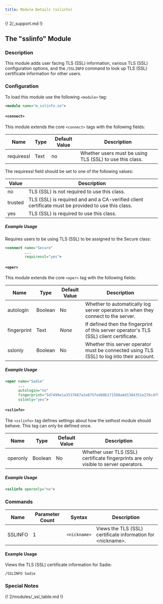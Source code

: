 ```yaml
---
title: Module Details (sslinfo)
---
```


{! 2/_support.md !}

## The "sslinfo" Module

### Description

This module adds user facing TLS (SSL) information, various TLS (SSL) configuration options, and the `/SSLINFO` command to look up TLS (SSL) certificate information for other users.

### Configuration

To load this module use the following `<module>` tag:

```xml
<module name="m_sslinfo.so">
```

#### `<connect>`

This module extends the core `<connect>` tags with the following fields:

Name       | Type | Default Value | Description
---------  | ---- | ------------- | -----------
requiressl | Text | no            | Whether users must be using TLS (SSL) to use this class.

The requiressl field should be set to one of the following values:

Value   | Description
------- | -----------
no      | TLS (SSL) is not required to use this class.
trusted | TLS (SSL) is required and and a CA-verified client certificate must be provided to use this class.
yes     | TLS (SSL) is required to use this class.

##### Example Usage

Requires users to be using TLS (SSL) to be assigned to the Secure class:

```xml
<connect name="Secure"
         ...
         requiressl="yes">
```

#### `<oper>`

This module extends the core `<oper>` tag with the following fields:

Name        | Type    | Default Value | Description
----------- | ------- | ------------- | -----------
autologin   | Boolean | No            | Whether to automatically log server operators in when they connect to the server.
fingerprint | Text    | *None*        | If defined then the fingerprint of this server operator's TLS (SSL) client certificate.
sslonly     | Boolean | No            | Whether this server operator must be connected using TLS (SSL) to log into their account.

##### Example Usage

```xml
<oper name="Sadie"
      ...
      autologin="no"
      fingerprint="5d7499e1a3537687a2e875fed60b171508a4d1384351e276c4f961ab80729249"
      sslonly="yes">
```

#### `<sslinfo>`

The `<sslinfo>` tag defines settings about how the sethost module should behave. This tag can only be defined once.

Name     | Type    | Default Value  | Description
-------- | ------- | -------------- | -----------
operonly | Boolean | No             | Whether user TLS (SSL) certificate fingerprints are only visible to server operators.

##### Example Usage

```xml
<sslinfo operonly="no">
```

### Commands

Name    | Parameter Count | Syntax       | Description
------- | --------------- | ------------ | -----------
SSLINFO | 1               | `<nickname>` | Views the TLS (SSL) certificate information for &lt;nickname&gt;.

#### Example Usage

Views the TLS (SSL) certificate information for Sadie:

```plaintext
/SSLINFO Sadie
```

### Special Notes

{! 2/modules/_ssl_table.md !}

